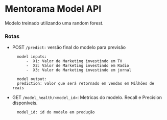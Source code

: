 # Mentorama Model API

Modelo treinado utilizando uma random forest. 

### Rotas
- POST
    ```/predict:``` versão final do modelo para previsão
        
        model inputs:
            -  X1: Valor de Marketing investindo em TV
            -  X2: Valor de Marketing investindo em Radio
            -  X3: Valor de Marketing investindo em jornal

        model output: 
        prediction: valor que será retornado em vendas em Milhões de reais

- GET
    ```/model_health/<model_id>```: Metricas do modelo. Recall e Precision disponíveis. 
        
        model_id: id do modelo em produção
